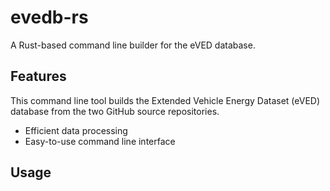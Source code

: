 # evedb-rs
A Rust-based command line builder for the eVED database.

## Features
This command line tool builds the Extended Vehicle Energy Dataset (eVED) 
database from the two GitHub source repositories.

- Efficient data processing
- Easy-to-use command line interface

## Usage

